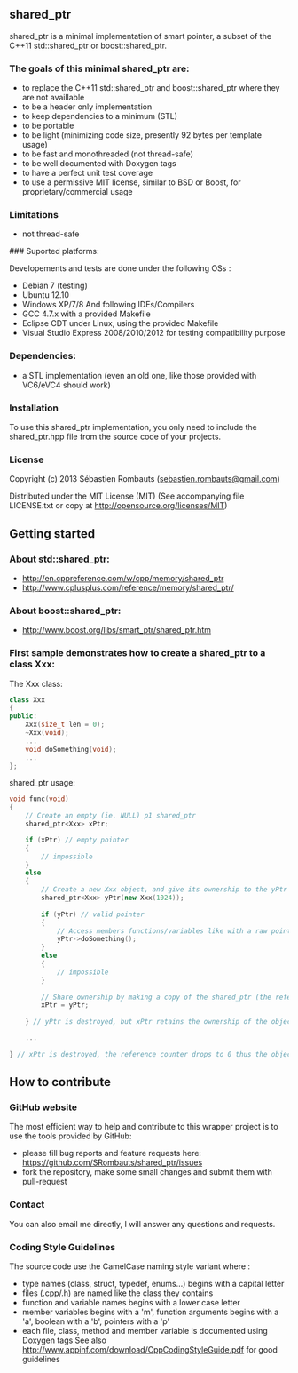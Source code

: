 shared_ptr
----------

shared_ptr is a minimal implementation of smart pointer, a subset of the C++11 std::shared_ptr or boost::shared_ptr.

### The goals of this minimal shared_ptr are:

- to replace the C++11 std::shared_ptr and boost::shared_ptr where they are not availlable
- to be a header only implementation
- to keep dependencies to a minimum (STL)
- to be portable
- to be light (minimizing code size, presently 92 bytes per template usage)
- to be fast and monothreaded (not thread-safe)
- to be well documented with Doxygen tags
- to have a perfect unit test coverage
- to use a permissive MIT license, similar to BSD or Boost, for proprietary/commercial usage

### Limitations
- not thread-safe

### Suported platforms:

Developements and tests are done under the following OSs :
- Debian 7 (testing)
- Ubuntu 12.10
- Windows XP/7/8
And following IDEs/Compilers
- GCC 4.7.x with a provided Makefile
- Eclipse CDT under Linux, using the provided Makefile
- Visual Studio Express 2008/2010/2012 for testing compatibility purpose

### Dependencies:

 - a STL implementation (even an old one, like those provided with VC6/eVC4 should work)

### Installation

To use this shared_ptr implementation, you only need to include the shared_ptr.hpp file
from the source code of your projects.

### License

Copyright (c) 2013 Sébastien Rombauts (sebastien.rombauts@gmail.com)

Distributed under the MIT License (MIT) (See accompanying file LICENSE.txt
or copy at http://opensource.org/licenses/MIT)

## Getting started
### About std::shared_ptr:
- http://en.cppreference.com/w/cpp/memory/shared_ptr
- http://www.cplusplus.com/reference/memory/shared_ptr/

### About boost::shared_ptr:
- http://www.boost.org/libs/smart_ptr/shared_ptr.htm

### First sample demonstrates how to create a shared_ptr to a class Xxx:

The Xxx class:
```C++
class Xxx
{
public:
    Xxx(size_t len = 0);
    ~Xxx(void);
    ...
    void doSomething(void);
    ...
};
```

shared_ptr usage:
```C++
void func(void)
{
    // Create an empty (ie. NULL) p1 shared_ptr
    shared_ptr<Xxx> xPtr;

    if (xPtr) // empty pointer
    {
        // impossible
    }
    else
    {
        // Create a new Xxx object, and give its ownership to the yPtr shared_ptr
        shared_ptr<Xxx> yPtr(new Xxx(1024));
        
        if (yPtr) // valid pointer
        {
            // Access members functions/variables like with a raw pointer
            yPtr->doSomething();
        }
        else
        {
            // impossible
        }
        
        // Share ownership by making a copy of the shared_ptr (the reference counter reachs 2)
        xPtr = yPtr;
        
    } // yPtr is destroyed, but xPtr retains the ownership of the object

    ...   
    
} // xPtr is destroyed, the reference counter drops to 0 thus the object is destroyed and the memory freed
```

## How to contribute
### GitHub website
The most efficient way to help and contribute to this wrapper project is to
use the tools provided by GitHub:
- please fill bug reports and feature requests here: https://github.com/SRombauts/shared_ptr/issues
- fork the repository, make some small changes and submit them with pull-request

### Contact
You can also email me directly, I will answer any questions and requests.

### Coding Style Guidelines
The source code use the CamelCase naming style variant where :
- type names (class, struct, typedef, enums...) begins with a capital letter
- files (.cpp/.h) are named like the class they contains
- function and variable names begins with a lower case letter
- member variables begins with a 'm', function arguments begins with a 'a', boolean with a 'b', pointers with a 'p'
- each file, class, method and member variable is documented using Doxygen tags
See also http://www.appinf.com/download/CppCodingStyleGuide.pdf for good guidelines
